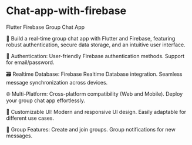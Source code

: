 # Chat-app-with-firebase
 Flutter Firebase Group Chat App

🚀 Build a real-time group chat app with Flutter and Firebase, featuring robust authentication, secure data storage, and an intuitive user interface.

🔐 Authentication: User-friendly Firebase authentication methods. Support for email/password.

🗃️ Realtime Database: Firebase Realtime Database integration. Seamless message synchronization across devices.

🌐 Multi-Platform: Cross-platform compatibility (Web and Mobile). Deploy your group chat app effortlessly.

🎨 Customizable UI: Modern and responsive UI design. Easily adaptable for different use cases.

👥 Group Features: Create and join groups. Group notifications for new messages.
